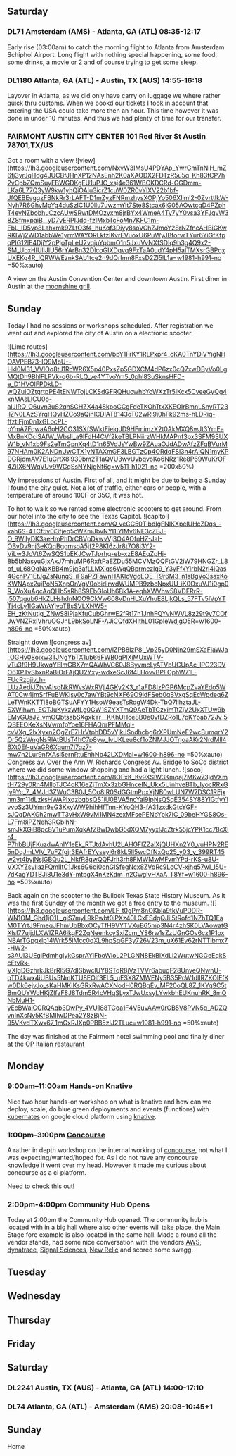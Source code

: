 ## Saturday

### DL71 Amsterdam (AMS) - Atlanta, GA (ATL) 08:35-12:17

Early rise (03:00am) to catch the morning flight to Atlanta from Amsterdam Schiphol Airport. Long flight with nothing special happening, some food, some drinks, a movie or 2 and of course trying to get some sleep.  

### DL1180 Atlanta, GA (ATL) - Austin, TX (AUS) 14:55-16:18

Layover in Atlanta, as we did only have carry on luggage we where rather quick thru customs. When we bookd our tickets I took in account that entering the USA could take more then an hour. This time however it was done in under 10 minutes. And thus we had plenty of time for our transfer.

### FAIRMONT AUSTIN CITY CENTER 101 Red River St Austin 78701,TX/US

Got a room with a view ![view](https://lh3.googleusercontent.com/NxvW3IMsU4PDYAp_YwrGmTnNiH_mZ6fj3yrJqHdg4JUCBfJHnXP12NAsEnh2K0aXAODX2FDTzR5u5q_Kh83tCP7h2vCpbZQmSuyFBWGDKgFU1uPJC_xsj4e361WBOKDCRd-GGDmm-LKa6L77Q3yW9kw1yhQiOAiu3icrZ1cuW0ZR0vYlXV22b1bf-JfQEBEvggzFBNkRr3rLAFT-D1mZyzFNRmzhysXOPjYo506XIiml2-0ZvrttIkW-Nyh7R6GhyMpYg4duSzIC1U0llu7uwzmYit7Ste8Stcax6jG05AOwtcgD4PZphT4evNZbobhuCzcAUwSRwtDMOzyxm8jrBYx4WmeA4Ty7yY0vsa3YFJqvW38Z8fmxpaiB__yD7yERPIJdq-fzIMxbTcFoMn7KFC1m-FbL_lD5vp8Lahxmk9ZLtO3f4_huKqf3Diyy8soVChZJmoY28rNZfncAHBiGKwRKIWj2WD1abbWe1yrmWAYORLktzIKvrEVuoxU6PuWyJBforvrTYur6YiGfKfpqPlG12lE4DjiY2pPjoTpLeU2vqjuYpbmO1n5JxuVvNXfSDIq9h3g4Q9x2-SM_UbxHIUliJIU56rYArBn32DlcoGIXDqvq9FxTaA0udY4pH5alTMXsrGBPgxUXEKg4R_lQRWWEznkSAb1tce2n9dQrImn8FxsD2Zl5lL1a=w1981-h991-no =50%xauto)

A view on the Austin Convention Center and downtown Austin. First diner in Austin at the [moonshine grill](https://moonshinegrill.com/).


## Sunday

Today I had no sessions or workshops scheduled. After registration we went out and explored the city of Austin on a electronic scooter.

![Lime routes](https://lh3.googleusercontent.com/bpY1FrKY1RLPxpr4_cKA0TnYDiVYigNHOAVPEB73-IQ9MbU--Hkl0M31_VVIOq8tJ1RcWR6X5p40PxsZp5GDXCM4dP6zx0cQ7xwDByVo0LgMQtDh9BhlFLPVk-q6b-RLQ_ve4YTvoYm5_0phl83uSknsHFD-e_D1HVOlFPDkLD-wQZuIOZtgrtpPE4tENWTojLCKSdGFRQHucwhbYoWXzTr5IKcx5CveeGyQg4xnMAsLlCU0o-alJlRQ_O6uvn3uS2gnSCHZX4a48kpoCCgFdeTKOhTtxXKEOIrBmnLSnyRT23ilZN0LAzSYrqHQvHZCo9aQinlCDIAT8143oT02wRl9j0hFk92ms-hLDRiq-ffztiFjm0n1xGLocPL-pYmA7FqwaA6oH2CO31SXfSWktFieiqJD9HFmimzX2t0AkMXQ8wJt3YmEaMxBnKDciSAfW_Wbsli_a9lFdH4CVf2keTBLPNiirzWHkMAPnf3px3SFM9SUXW1b_vN1xb9Fs2eTmGpnXq4tD1n65VdJsYwBw9ZAuaOJdADwAfzZFqBVurM97NHAm0K2ANDnUwCTX1yNTAXmGF3LBGTzCp4ORdqFSl3n4rAIQN1myKPDGRjdmAV7E1uCrtX8i930bm2T1aQVU3wvUvbqvoKo6NRz1Re8P69WuKrOF4ZiIX6NWqVUv9WGqSsNYNjgNt6g=w511-h1021-no =200x50%)

My impressions of Austin. First of all, and it might be due to being a Sunday I found the city quiet. Not a lot of traffic, either cars or people, with a temperature of around 100F or 35C, it was hot.

To hot to walk so we rented some electronic scooters to get around. From our hotel into the city to see the Texas Capitol.
![capitol](https://lh3.googleusercontent.com/Q_veCC50TibdIgFNIKXpelUHcZDqs_-xah6S-4TCf5v0i3fjeq5cWKmJbvNYI1lYIMv6NE3cZEJ-O_9WllyDK3aeHmPhDrCBVpDkwvVj3O4AOfnHZ-JaI-OBvDv9nj3eKQqBggmsoA5jf2P8KI6zJr8t7O8i3Y2-ViLw3JoVt6ZwSQS1bEKJCwTJprhg-eb-xzE8AEqZpHj-8b5bNasyuGjxAxJ7mhuMP6RxftPaEZDu55MCVMzQQFtGV2iW79HNGZr_L8pf_uL68OqNaXBB4m9jq3afLLMXiqs6WgQBprmezlg9_Y3yFfxYlrbN2ri4iQas4GcnP71EtJgZsNunqS_iF9aPZFawnHAKloVgoEOE_T9r6M3_n1sBgVo3saxKoKWNApx2ujPoN5XnpOnVgV0obidIrwdWUMPB9zbcNpxUU_iK0OxuVJ1i0gp0R_WoXuAgcAqQHb5sRh8S9EbGIoUh6Bk1A-eqhXWVhw58VDFRrR-j507qgub6HkZLHshdnNOO9CkVw608vDnHLXuYhuE8LjkQLs_57FTv5IVpYTTj4cLy1IGaWrAYjvoTBsSVLXNW5-EH_zKtNutjg_ZNwS8iPjaKfuCubGhrwE2fRt17h1JnhFQYvNWVL8z29t9y7COfJwVNZRxIVhruOGJnL9bkSoLNF-AJiCQfdXHIthL01GpIeWdjgO5R=w1600-h896-no =50%xauto)

Straight down ![congress av](https://lh3.googleusercontent.com/lZPB8IzP8i_Vp25yD0Njn29mSXaFiaWJa_OGHv08ojxw3TJNgYbTX1ub66FWB0qPlXiMUxWTV-vTu3f9H9UkwqYEImGBX7mQAWhVC60J8ByvmcLyATVbUCUpAc_lPG23DVO6XPTvSbxnRaBiOrFAjQU2Yxy-wdxeScJ6f4LHovvBPFOphW71L-FUcRzgjiv_h-LUzAediJZtvvAisoNkRWvsWxRVjl4GKy2K3_r1aFD8IzPGP6McpZvaYEdo5WAT0Cw4jmSrfFuBWKjsy0c7awYBt9cNXF69O9ldFSeb0qBVxgSqEcWpdeq6ZLeTWnKKTTi8oBGTSuAFYY1HsoW9easTsRdgW4Dk-TbQ7lihztaJL-SXWlhwn_ECTJuKykzWfLg0GW1SZYXTmQ9AeTbTGzximTtZjV2UxXTUw9bEMyGUsJ2_vmOQbtsabSXgxkYr__KKhUHce8B0e0vtDZRo1L7pKYpab72Jv_5QBEEOKeXsNVwmfpYoe16FHAQnrPFMMql-cvVXg_2lxXyxn2OgZrE7HrVtphDD5vYjkJSndhcbg6rXPUmNeE2wcBumqrY2Or5QzWngNsRIAtBUsT4hC7p8yw_IvUKLeu8cf1oZNMJJOTrjoaAKr2NrdMll46Xt0Ef-uVaGR6Xgum7I7qz7-mw7h2Lur9nfXAsl5ernRtuEhhNb42LXDMal=w1600-h896-no =50%xauto) Congress av. Over the Ann W. Richards Congress Av. Bridge to SoCo district where we did some window shopping and had a light lunch.
![soco](https://lh3.googleusercontent.com/8OFxK_Kv9XSlW3Kmqaj7MKw73jdVXmtH729y0Rn4MllpTJC4oK16eZjTmXx3zbGHnceIN_Ukx5UinhveBTb_IyocRRxGiy9Yc_Z_4MJd3ZWuC3B0J_5Oo8IR0SdGGtmPpxXjNB0wLUN7W7DSC1REjxhm3m11dLzksHWAPIxqzbqbsQS1iU0BVA5ncYai9lpNsQSqE354SY88YlGtfyYlvvoSz3UYmn9eG3KxyWW9hihHfTnn-KYoQH3-fA31zxdkGtcYGF-sJQqDAKGh2mwTT3vHxW9vM1MN4zexMFsePENbYpk7IC_09beHYGS8Os-L7Fm8iPZNeh3RGblhN-smJkXGiB8pc8V1uPumXqkAfZ8wDwbG5dXQM7yyxlJcZtrk55jcYPK1cc78cXlr4-P7hbBUjFKuzdwAnIY1eEk_RTJtdAvhU2LAHGFlZZalXjQUHXn2Y0_vuHPN2RE5nDqJmLVlV_7uFZfgjr3EAfrEYyseyl6r8kL5ll5wcDfNxQp25_y03_y_399RT45w2yt4byjNsjGBQu2L_NkfR8gwQQFJrit3rh8FMWMwMFvmYPd-rKS-u8U-VXXYZsyllazFQmlItC1Jks6G6qi0onGlSfegNcx8ZVqRc9LcCV-xjhq57wI_I5U-7dKagYDTBJi8U1e3dY-mtpgX4nKzKdm_n2GwglvHXaA_T8Yf=w1600-h896-no =50%xauto)

Back again on the scooter to the Bullock Texas State History Museum. As it was the first Sunday of the month we got a free entry to the museum.
![](https://lh3.googleusercontent.com/LF_t0gPm8nOKbIa9tkVuPDDR-WN1OM_Ghd1jO1L_qiS7myL9kPwbt0iPXz40LCxESdgQJiI5tRofd1NZhTQ1EaM0TYrtJ9FmeqJFhmUbBbxOCyTfH9VYTVXuB65mp3N4r4zhSK0LVAowatGXlsI77uijdLXWIZRA6ikgF2ZqNeenkcySxiZcm_YS6rw1sZzUGnGOv6cz1P1oxNBArTGpgxlp14Wrk55iMcc0qXL9hpSqGF3y726V23m_uX61Ev62rNTTibmx7-HW2-s3AUI3UEgjPdmhgIykGsprAYlFboWioL2PLGNN8EkBiXdLi2WutwNGGeEqkScFtvRk-VXlgDGzhrkJkBrRl5G7dISbwclUY8STqR8jVzTVVr6abugF28UnveQNwnU-qTD4kwx4iUBUs5NmKTU8EOif3EL5_uESX8ZMWENy5B35PcW1dlIRZKOlEfKw0Dk6ejvJo_sKaHMKIKsGRxRwACXNodH0RQBgEv_MF20oQL8Z_1KYg9C5tBmQUYWcHKjZlfzF8J8Tdm5R4cVHqSLyxTJwUxsyLYwkbhEUKnuhRK_8mQNbMuH1-yEcBWaiCGRQAqb3DwPy_4VU188TCoa1F4V5uvAAw0rGB5V8PVN5q_ADZQvnInXsNy5KfBMIIwDPea2Y8zBjN-95VKvdTXwx67_1mGxRJXp0PBB5zIJ2TLuc=w1981-h991-no =50%xauto)


The day was finished at the Fairmont hotel swimming pool and finally diner at the [OP Italian restaurant](https://www.opitalianaustin.com/)

## Monday

### 9:00am–11:00am Hands-on Knative

Nice two hour hands-on workshop on what is knative and how can we deploy, scale, do blue green deployments and events (functions) with [kubernates](https://kubernetes.io/) on google cloud platform using [knative](https://cloud.google.com/knative/).

### 1:00pm–3:00pm [Concourse](https://concourse-ci.org/)

A rather in depth workshop on the internal working of [concourse](https://concourse-ci.org/), not what I was expecting/wanted/hoped for. As I do not have any concourse knowledge it went over my head. However it made me curious about concourse as a ci platform.

Need to check this out!

### 2:00pm-4:00pm Community Hub Opens

Today at 2:00pm the Community Hub opened. The community hub is located with in a big hall where also other events will take place, the Main Stage fore example is also located in the same hall. Made a round all the vendor stands, had some nice conversation with the vendors [AWS](https://aws.amazon.com/), [dynatrace](https://www.dynatrace.com/), [Signal Sciences](https://www.signalsciences.com/), [New Relic](https://newrelic.com/) and scored some swagg.

<!-- 6:00pm=10:00pm Opening Reception in Community Hub -->

<!-- 7:00pm-8:00pm Lightning Talks -->


## Tuesday
<!-- 9:00am-11:00am
Main Stage -->

<!-- 11:30am–12:40pm
The Value of Reactive Systems -->

<!-- 11:30am–12:40pm
Spring Cloud on Kubernetes -->

<!-- 11:30am–12:40pm
Spring Framework 5.2: Core Container Revisited -->

<!-- 11:30am–12:40pm
PKS Automation Station...All Aboard: Enabling Team Access to PKS with a Concourse Pipeline -->

<!-- 2:00pm–3:10pm
Do’s and Don’ts: Avoiding First-Time Reactive Programmer Mines -->

<!-- 2:00pm–3:10pm
Using Metrics to Ensure Quality Applications in Pivotal Platform -->

<!-- 4:20pm–5:30pm
Reactive Relational Database Connectivity with Spring -->

<!-- 4:20pm–5:30pm
Event Driven with Spring -->

<!-- 4:20pm–5:30pm
Distributed Tracing in the Wild -->

<!-- 4:20pm–5:30pm
Running Spring Boot Applications as GraalVM Native Images -->

<!-- 4:20pm–5:30pm
Eighteen Years of Spring -->

<!-- 5:40pm–6:10pm
Event-Driven Java Applications with Redis 5.0 Streams -->

<!-- 5:40pm–6:10pm
Chaos Engineering for Pivotal Platform, Part II -->

## Wednesday
<!-- 9:00am-11:00am
Main Stage -->

<!-- 11:30am–12:40pm
Designing a Reactive System -->

<!-- 11:30am–12:40pm
Spring Cloud Function: Write Once, Run Anywhere (For Real!) -->

<!-- 2:00pm–3:10pm
Event-Driven Architectures for Spring Developers -->

<!-- 2:00pm–3:10pm
Performance Monitoring Backend and Frontend Using Micrometer -->

<!-- 4:20pm–5:30pm
Enterprise Application Migration -->

<!-- 4:20pm–5:30pm
Reactive Architectures with RSocket and Spring Cloud Gateway -->

## Thursday
<!-- 9:00am-11:00am
Main Stage -->

<!-- 10:30am–11:40am
Reactor: The New Power Source for PayPal's JVM Framework -->

<!-- 10:30am–11:40am
Collaborative Contract-Driven Development -->

<!-- 10:30am–11:40am
JUnit 5: Evolution and Innovation -->

<!-- 12:30pm–1:30pm
Streaming with Spring Cloud Stream and Apache Kafka -->

<!-- 12:30pm–1:30pm
Spring Tools 4: Bootiful Spring Tooling for Desktop and Cloud -->

<!-- 12:30pm–1:00pm
Spring Cloud Gateway for Stateless Microservice Authorization -->

## Friday
<!-- // TODO -->

## Saturday

### DL2241 Austin, TX (AUS) - Atlanta, GA (ATL) 14:00-17:10

### DL74 Atlanta, GA (ATL) - Amsterdam (AMS) 20:08-10:45+1

## Sunday
Home
